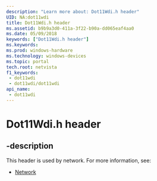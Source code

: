 ```yaml
---
description: "Learn more about: Dot11Wdi.h header"
UID: NA:dot11wdi
title: Dot11Wdi.h header
ms.assetid: b9b9a3d0-411a-3f22-b90a-dd065eaf4aa0
ms.date: 05/09/2018
keywords: ["Dot11Wdi.h header"]
ms.keywords: 
ms.prod: windows-hardware
ms.technology: windows-devices
ms.topic: portal
tech.root: netvista
f1_keywords:
 - dot11wdi
 - dot11wdi/dot11wdi
api_name:
 - dot11wdi
---
```


# Dot11Wdi.h header


## -description

This header is used by network. For more information, see:

- [Network](../_netvista/index.md)

